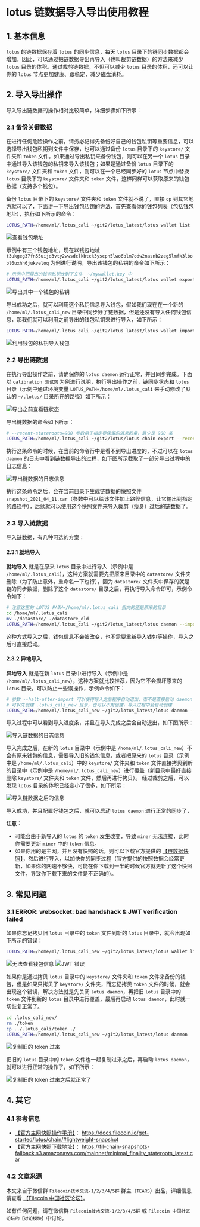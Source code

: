 
# lotus 链数据导入导出使用教程

## 1. 基本信息

`lotus` 的链数据保存着 `lotus` 的同步信息，每天 `lotus` 目录下的链同步数据都会增加，因此，可以通过把链数据导出再导入（也叫裁剪链数据）的方法来减少 `lotus` 目录的体积。通过裁剪链数据，不但可以减少 `lotus` 目录的体积，还可以让你的 `lotus` 节点更加健康、跟稳定，减少磁盘消耗。

## 2. 导入导出操作

导入导出链数据的操作相对比较简单，详细步骤如下所示：

### 2.1 备份关键数据

在进行任何危险操作之前，请务必记得先备份好自己的钱包私钥等重要信息，可以选择导出钱包私钥到文件中保存，也可以通过备份 `lotus` 目录下的 `keystore/` 文件夹和 `token` 文件。如果通过导出私钥来备份钱包，则可以在另一个 `lotus` 目录中通过导入该钱包的私钥来导入该钱包；如果是通过备份 `lotus` 目录下的 `keystore/` 文件夹和 `token` 文件，则可以在一个已经同步好的 `lotus` 节点中替换 `lotus` 目录下的 `keystore/` 文件夹和 `token` 文件，这样同样可以获取原来的钱包数据（支持多个钱包）。

备份 `lotus` 目录下的 `keystore/` 文件夹和 `token` 文件就不说了，直接 `cp` 到其它地方就可以了，下面讲一下导出钱包私钥的方法，首先查看你的钱包列表（包括钱包地址），执行如下所示的命令：

```sh
LOTUS_PATH=/home/ml/.lotus_cali ~/git2/lotus_latest/lotus wallet list
```

![查看钱包地址](./pictures/list_wallet.png)

示例中有三个钱包地址，现在以钱包地址 `t3ukgeg37fn55uijd3vty2wwsdclkbtck3yscpn5lwo6blm7odw2nasnb2zeg5lmfk3lbobl6uxhh6jukveloq` 为例进行说明，导出该钱包的私钥的命令如下所示：

```sh
# 示例中把导出的钱包私钥放到了文件  ~/mywallet.key 中
LOTUS_PATH=/home/ml/.lotus_cali ~/git2/lotus_latest/lotus wallet export t3ukgeg37fn55uijd3vty2wwsdclkbtck3yscpn5lwo6blm7odw2nasnb2zeg5lmfk3lbobl6uxhh6jukveloq > ~/mywallet.key
```

![导出其中一个钱包的私钥](./pictures/export_wallet.png)

导出成功之后，就可以利用这个私钥信息导入钱包，假如我们现在在一个新的 `/home/ml/.lotus_cali_new` 目录中同步好了链数据，但是还没有导入任何钱包信息，那我们就可以利用之前导出的钱包私钥来进行导入，如下所示：

```sh
LOTUS_PATH=/home/ml/.lotus_cali ~/git2/lotus_latest/lotus wallet import ~/mywallet.key
```

![利用钱包的私钥导入钱包](./pictures/import_wallet_by_key.png)


### 2.2 导出链数据

在执行导出操作之前，请确保你的 `lotus daemon` 运行正常，并且同步完成。下面以 `calibration 测试网` 为例进行说明，执行导出操作之前，链同步状态和 `lotus` 目录（示例中通过环境变量 `LOTUS_PATH=/home/ml/.lotus_cali` 来手动修改了默认的 `~/.lotus/` 目录所在的路径）如下所示：

![导出之前查看链状态](./pictures/before_export_chain.png)

导出链数据的命令如下所示：

```sh
# --recent-stateroots=900 参数用于指定要保留的消息数量，最少是 900 条
LOTUS_PATH=/home/ml/.lotus_cali ~/git2/lotus/lotus chain export --recent-stateroots=900 --skip-old-msgs snapshot_2021_04_11.car
```

执行这条命令的时候，在当前的命令行中是看不到导出进度的，不过可以在 `lotus daemon` 的日志中看到链数据导出的过程，如下图所示截取了一部分导出过程中的日志信息：

![导出链数据的日志信息](./pictures/exporting_chain_data.png)

执行这条命令之后，会在当前目录下生成链数据的快照文件 `snapshot_2021_04_11.car`（参数中可以给该文件加上路径信息，让它输出到指定的路径中），后续就可以使用这个快照文件来导入裁剪（瘦身）过后的链数据了。


### 2.3 导入链数据

导入链数据，有几种可选的方案：

#### 2.3.1 就地导入

**就地导入** 就是在原来 `lotus` 目录中进行导入（示例中是 `/home/ml/.lotus_cali`），这种方案就需要先把原来目录中的 `datastore/` 文件夹删除（为了防止意外，重命名一下也行），因为 `datastore/` 文件夹中保存的就是链的同步数据，删除了这个 `datastore/` 目录之后，再执行导入命令即可，示例命令如下：

```sh
# 注意这里的 LOTUS_PATH=/home/ml/.lotus_cali 指向的还是原来的目录
cd /home/ml/.lotus_cali
mv ./datastore/ ./datastore_old
LOTUS_PATH=/home/ml/.lotus_cali ~/git2/lotus_latest/lotus daemon --import-snapshot ~/snapshot_2021_04_11.car --halt-after-import
```

这种方式导入之后，钱包信息不会被改变，也不需要重新导入钱包等操作，导入之后可直接启动。

#### 2.3.2 异地导入

**异地导入** 就是在新 `lotus` 目录中进行导入（示例中是 `/home/ml/.lotus_cali_new`），这种方案就比较推荐，因为它不会损坏原来的 `lotus` 目录，可以防止一些误操作，示例命令如下：

```sh
# 参数 --halt-after-import 可以使得导入之后程序自动退出，而不是直接启动 daemon 进行同步数据
# 可以先创建 .lotus_cali_new 目录，也可以不用创建，导入过程中会自动创建
LOTUS_PATH=/home/ml/.lotus_cali_new ~/git2/lotus_latest/lotus daemon --import-snapshot ./snapshot_2021_04_11.car --halt-after-import
```

导入过程中可以看到导入进度条，并且在导入完成之后会自动退出，如下图所示：

![导入链数据的日志信息](./pictures/import_chain_data.png)

导入完成之后，在新的 `lotus` 目录中（示例中是 `/home/ml/.lotus_cali_new`）不会有原来钱包的信息，需要导入旧的钱包信息，或者把原来的 `lotus` 目录（示例中是 `/home/ml/.lotus_cali`）中的 `keystore/` 文件夹和 `token` 文件直接拷贝到新的目录中（示例中是 `/home/ml/.lotus_cali_new`）进行覆盖（新目录中最好直接删除 `keystore/` 文件夹和 `token` 文件，然后再进行拷贝）。
经过裁剪之后，可以发现 `lotus` 目录的体积已经变小了很多，如下所示：

![导入链数据之后的信息](./pictures/after_import_chain_data.png)

导入成功，并且配置好钱包之后，就可以启动 `lotus daemon` 进行正常的同步了，

**注意：**
- 可能会由于新导入的 `lotus` 的 `token` 发生改变，导致 `miner` 无法连接，此时你需要更新 `miner` 中的 `token` 信息。
- 如果你用的是主网，并且没有快照的话，则可以下载官方提供的 [【链数据快照】](https://fil-chain-snapshots-fallback.s3.amazonaws.com/mainnet/minimal_finality_stateroots_latest.car)，然后进行导入，以加快你的同步过程（官方提供的快照数据会经常更新，如果你的网速不够快，可能在你下载到一半的时候官方就更新了这个快照文件，导致你下载下来的文件是不正确的）。


## 3. 常见问题

### 3.1 ERROR: websocket: bad handshack & JWT verification failed

如果你忘记拷贝旧 `lotus` 目录中的 `token` 文件到新的 `lotus` 目录中，就会出现如下所示的错误：

```sh
LOTUS_PATH=/home/ml/.lotus_cali_new ~/git2/lotus_latest/lotus wallet list
```

![无法查看钱包信息](./pictures/error_websocket_bad_hanshake.png)
![JWT 错误](./pictures/jwt_verification_failed.png)

如果你是通过拷贝 `lotus` 目录中的 `keystore/` 文件夹和 `token` 文件来备份的钱包，但是如果只拷贝了 `keystore/` 文件夹，而忘记拷贝 `token` 文件的时候，就会出现这个错误，解决方法就是先关闭 `lotus daemon`，再把旧 `lotus` 目录中的 `token` 文件到新的 `lotus` 目录中进行覆盖，最后再启动 `lotus daemon`，此时就一切恢复正常了。

```sh
cd .lotus_cali_new/
rm ./token
cp ../.lotus_cali/token ./
LOTUS_PATH=/home/ml/.lotus_cali_new ~/git2/lotus_latest/lotus daemon
```

![复制旧的 token 过来](./pictures/copy_old_token.png)

把旧的 `lotus` 目录中的 `token` 文件也一起复制过来之后，再启动 `lotus daemon`，就可以进行正常的操作了，如下所示：

![复制旧的 token 过来之后就正常了](./pictures/after_copy_token.png)



## 4. 其它

### 4.1 参考信息

- [【官方主网快照操作手册】](https://docs.filecoin.io/get-started/lotus/chain/#lightweight-snapshot)： https://docs.filecoin.io/get-started/lotus/chain/#lightweight-snapshot
- [【官方主网快照下载地址】](https://fil-chain-snapshots-fallback.s3.amazonaws.com/mainnet/minimal_finality_stateroots_latest.car)： https://fil-chain-snapshots-fallback.s3.amazonaws.com/mainnet/minimal_finality_stateroots_latest.car

### 4.2 文章来源

本文来自于微信群 `Filecoin技术交流-1/2/3/4/5群` 群主（`TEARS`）出品，详细信息请查看 [【Filecoin 中国社区论坛】](https://github.com/filecoin-project/community-china)。

如有任何问题，请在微信群 `Filecoin技术交流-1/2/3/4/5群` 或 `Filecoin 中国社区论坛的【讨论模块】`中讨论。

